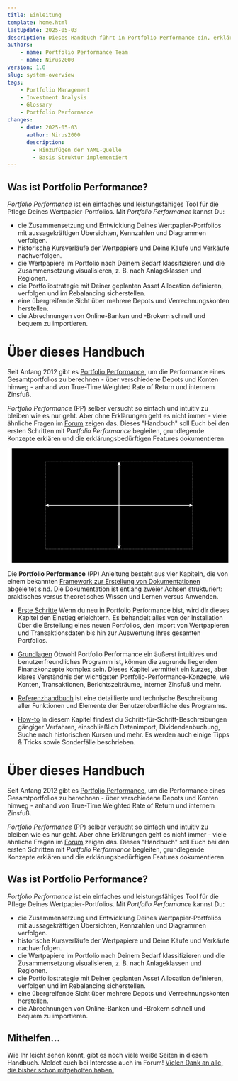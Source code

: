 ```yaml
---
title: Einleitung
template: home.html
lastUpdate: 2025-05-03
description: Dieses Handbuch führt in Portfolio Performance ein, erklärt Portfolioverwaltung, Performance-Berechnung (TWRR, interner Zinsfuß) und erste Schritte (Portfolio-Datei, Wertpapiere, Import). Es betont die Vorteile gegenüber Excel und ruft zur Mitarbeit auf. Struktur basiert auf Diataxis (Erste Schritte, Grundlagen, How-to, Referenz).
authors:
    - name: Portfolio Performance Team
    - name: Nirus2000
version: 1.0
slug: system-overview
tags:
    - Portfolio Management
    - Investment Analysis
    - Glossary
    - Portfolio Performance
changes:
    - date: 2025-05-03
      author: Nirus2000
      description:
        - Hinzufügen der YAML-Quelle
        - Basis Struktur implementiert
---
```


## Was ist Portfolio Performance?

*Portfolio Performance* ist ein einfaches und leistungsfähiges Tool für die Pflege Deines Wertpapier-Portfolios. Mit *Portfolio Performance* kannst Du:

- die Zusammensetzung und Entwicklung Deines Wertpapier-Portfolios mit aussagekräftigen Übersichten, Kennzahlen und Diagrammen verfolgen.
- historische Kursverläufe der Wertpapiere und Deine Käufe und Verkäufe nachverfolgen.
- die Wertpapiere im Portfolio nach Deinem Bedarf klassifizieren und die Zusammensetzung visualisieren, z. B. nach Anlageklassen und Regionen.
- die Portfoliostrategie mit Deiner geplanten Asset Allocation definieren, verfolgen und im Rebalancing sicherstellen.
- eine übergreifende Sicht über mehrere Depots und Verrechnungskonten herstellen.
- die Abrechnungen von Online-Banken und -Brokern schnell und bequem zu importieren.

# Über dieses Handbuch

Seit Anfang 2012 gibt es [Portfolio Performance](https://portfolio-performance.info), um die Performance eines Gesamtportfolios zu berechnen - über verschiedene Depots und Konten hinweg - anhand von True-Time Weighted Rate of Return und internem Zinsfuß.

*Portfolio Performance* (PP) selber versucht so einfach und intuitiv zu bleiben wie es nur geht. Aber ohne Erklärungen geht es nicht immer - viele ähnliche Fragen im [Forum](https://forum.portfolio-performance.info) zeigen das. Dieses "Handbuch" soll Euch bei den ersten Schritten mit *Portfolio Performance* begleiten, grundlegende Konzepte erklären und die erklärungsbedürftigen Features dokumentieren.

![](images/doku_framework.svg)

Die **Portfolio Performance** (PP) Anleitung besteht aus vier Kapiteln, die von einem bekannten [Framework zur Erstellung von Dokumentationen](https://fachglossar.platinus.at/docs/Glossar/D-Glossar/Diataxis-Framework/) abgeleitet sind. Die Dokumentation ist entlang zweier Achsen strukturiert: praktisches versus theoretisches Wissen und Lernen versus Anwenden.

- [Erste Schritte](index.md)
Wenn du neu in Portfolio Performance bist, wird dir dieses Kapitel den Einstieg erleichtern.
Es behandelt alles von der Installation über die Erstellung eines neuen Portfolios, den Import von Wertpapieren und Transaktionsdaten bis hin zur Auswertung Ihres gesamten Portfolios.

- [Grundlagen](grundlagen/index.md)
Obwohl Portfolio Performance ein äußerst intuitives und benutzerfreundliches Programm ist, können die zugrunde liegenden Finanzkonzepte komplex sein. Dieses Kapitel vermittelt ein kurzes, aber klares Verständnis der wichtigsten Portfolio-Performance-Konzepte, wie Konten, Transaktionen, Berichtszeiträume, interner Zinsfuß und mehr.

- [Referenzhandbuch](referenzhandbuch/index.md)
ist eine detaillierte und technische Beschreibung aller Funktionen und Elemente der Benutzeroberfläche des Programms.

- [How-to](how-to/index.md)
In diesem Kapitel findest du Schritt-für-Schritt-Beschreibungen gängiger Verfahren, einschließlich Datenimport, Dividendenbuchung, Suche nach historischen Kursen und mehr. Es werden auch einige Tipps & Tricks sowie Sonderfälle beschrieben.

# Über dieses Handbuch

Seit Anfang 2012 gibt es [Portfolio Performance](https://portfolio-performance.info), um die Performance eines Gesamtportfolios zu berechnen - über verschiedene Depots und Konten hinweg - anhand von True-Time Weighted Rate of Return und internem Zinsfuß.

*Portfolio Performance* (PP) selber versucht so einfach und intuitiv zu bleiben wie es nur geht. Aber ohne Erklärungen geht es nicht immer - viele ähnliche Fragen im [Forum](https://forum.portfolio-performance.info) zeigen das. Dieses "Handbuch" soll Euch bei den ersten Schritten mit *Portfolio Performance* begleiten, grundlegende Konzepte erklären und die erklärungsbedürftigen Features dokumentieren.

## Was ist Portfolio Performance?

*Portfolio Performance* ist ein einfaches und leistungsfähiges Tool für die Pflege Deines Wertpapier-Portfolios. Mit *Portfolio Performance* kannst Du:

- die Zusammensetzung und Entwicklung Deines Wertpapier-Portfolios mit aussagekräftigen Übersichten, Kennzahlen und Diagrammen verfolgen.
- historische Kursverläufe der Wertpapiere und Deine Käufe und Verkäufe nachverfolgen.
- die Wertpapiere im Portfolio nach Deinem Bedarf klassifizieren und die Zusammensetzung visualisieren, z. B. nach Anlageklassen und Regionen.
- die Portfoliostrategie mit Deiner geplanten Asset Allocation definieren, verfolgen und im Rebalancing sicherstellen.
- eine übergreifende Sicht über mehrere Depots und Verrechnungskonten herstellen.
- die Abrechnungen von Online-Banken und -Brokern schnell und bequem zu importieren.

## Mithelfen...

Wie Ihr leicht sehen könnt, gibt es noch viele weiße Seiten in diesem Handbuch. 
Meldet euch bei Interesse auch im Forum! [Vielen Dank an alle, die bisher schon mitgeholfen haben.](https://github.com/portfolio-performance/portfolio-help/graphs/contributors)
